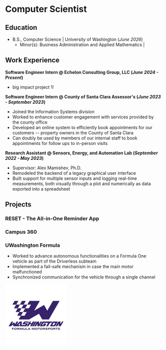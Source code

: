 # Computer Scientist

## Education
- B.S., Computer Science | University of Washington (_June 2026_)
  - Minor(s): Business Administration and Applied Mathematics | 

## Work Experience
**Software Engineer Intern @ Echelon Consulting Group, LLC (_June 2024 - Present_)**
- big impact project 1!

**Software Engineer Intern @ County of Santa Clara Assessor's (_June 2023 - September 2023_)**
- Joined the Information Systems division
- Worked to enhance customer engagement with services provided by the county office
- Developed an online system to efficiently book appointments for our customers -- property owners in the County of Santa Clara
- Can doubly be used by members of our internal staff to book appointments for follow ups to in-person visits

**Research Assistant @ Sensors, Energy, and Automation Lab (_September 2022 - May 2023_)**
- Supervisor: Alex Mamishev, Ph.D.
- Remodeled the backend of a legacy graphical user interface
- Built support for multiple sensor inputs and logging real-time measurements, both visually through a plot and numerically as data exported into a spreadsheet

## Projects
### RESET - The All-in-One Reminder App

### Campus 360

### UWashington Formula
- Worked to advance autonomous functionalities on a Formula One vehicle as part of the Driverless subteam
- Implemented a fail-safe mechanism in case the main motor malfunctioned
- Synchronized communication for the vehicle through a single channel

![Formula Logo](/assets/img/formula.jpeg)
